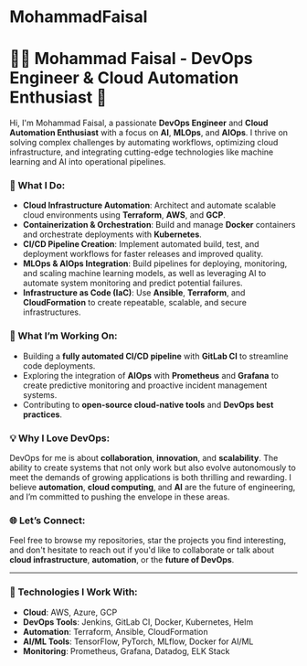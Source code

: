 # MohammadFaisal

# 👩‍💻 Mohammad Faisal - DevOps Engineer & Cloud Automation Enthusiast 🚀

Hi, I'm Mohammad Faisal, a passionate **DevOps Engineer** and **Cloud Automation Enthusiast** with a focus on **AI**, **MLOps**, and **AIOps**. I thrive on solving complex challenges by automating workflows, optimizing cloud infrastructure, and integrating cutting-edge technologies like machine learning and AI into operational pipelines.

### 🌟 What I Do:
- **Cloud Infrastructure Automation**: Architect and automate scalable cloud environments using **Terraform**, **AWS**, and **GCP**.
- **Containerization & Orchestration**: Build and manage **Docker** containers and orchestrate deployments with **Kubernetes**.
- **CI/CD Pipeline Creation**: Implement automated build, test, and deployment workflows for faster releases and improved quality.
- **MLOps & AIOps Integration**: Build pipelines for deploying, monitoring, and scaling machine learning models, as well as leveraging AI to automate system monitoring and predict potential failures.
- **Infrastructure as Code (IaC)**: Use **Ansible**, **Terraform**, and **CloudFormation** to create repeatable, scalable, and secure infrastructures.

### 🔧 What I’m Working On:
- Building a **fully automated CI/CD pipeline** with **GitLab CI** to streamline code deployments.
- Exploring the integration of **AIOps** with **Prometheus** and **Grafana** to create predictive monitoring and proactive incident management systems.
- Contributing to **open-source cloud-native tools** and **DevOps best practices**.

### 💡 Why I Love DevOps:
DevOps for me is about **collaboration**, **innovation**, and **scalability**. The ability to create systems that not only work but also evolve autonomously to meet the demands of growing applications is both thrilling and rewarding. I believe **automation**, **cloud computing**, and **AI** are the future of engineering, and I’m committed to pushing the envelope in these areas.

### 🌐 Let’s Connect:
Feel free to browse my repositories, star the projects you find interesting, and don't hesitate to reach out if you'd like to collaborate or talk about **cloud infrastructure**, **automation**, or the **future of DevOps**.

---

### 🔑 Technologies I Work With:
- **Cloud**: AWS, Azure, GCP
- **DevOps Tools**: Jenkins, GitLab CI, Docker, Kubernetes, Helm
- **Automation**: Terraform, Ansible, CloudFormation
- **AI/ML Tools**: TensorFlow, PyTorch, MLflow, Docker for AI/ML
- **Monitoring**: Prometheus, Grafana, Datadog, ELK Stack
